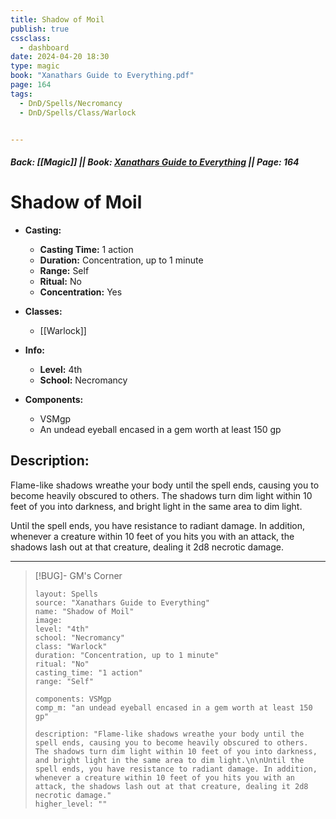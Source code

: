 ```yaml
---
title: Shadow of Moil
publish: true
cssclass:
  - dashboard
date: 2024-04-20 18:30
type: magic
book: "Xanathars Guide to Everything.pdf"
page: 164
tags:
  - DnD/Spells/Necromancy
  - DnD/Spells/Class/Warlock


---
```


##### Back: [[Magic]] || Book: [Xanathars Guide to Everything](https://drive.google.com/drive/folders/1O5bhpYizcIT5xxAoLOuzCRht_PVS7VSG?usp=sharing) || Page: 164

# Shadow of Moil

- **Casting:**
    - **Casting Time:** 1 action
    - **Duration:** Concentration, up to 1 minute
    - **Range:** Self
    - **Ritual:** No
    - **Concentration:** Yes
- **Classes:**
    - [[Warlock]]

- **Info:**
    - **Level:** 4th
    - **School:** Necromancy
- **Components:**
    - VSMgp
    - An undead eyeball encased in a gem worth at least 150 gp

## Description:
Flame-like shadows wreathe your body until the spell ends, causing you to become heavily obscured to others. The shadows turn dim light within 10 feet of you into darkness, and bright light in the same area to dim light.

Until the spell ends, you have resistance to radiant damage. In addition, whenever a creature within 10 feet of you hits you with an attack, the shadows lash out at that creature, dealing it 2d8 necrotic damage.



---

> [!BUG]- GM's Corner
>
> ```statblock
> layout: Spells
> source: "Xanathars Guide to Everything"
> name: "Shadow of Moil"
> image: 
> level: "4th"
> school: "Necromancy"
> class: "Warlock"
> duration: "Concentration, up to 1 minute"
> ritual: "No"
> casting_time: "1 action"
> range: "Self"
>
> components: VSMgp
> comp_m: "an undead eyeball encased in a gem worth at least 150 gp"
>
> description: "Flame-like shadows wreathe your body until the spell ends, causing you to become heavily obscured to others. The shadows turn dim light within 10 feet of you into darkness, and bright light in the same area to dim light.\n\nUntil the spell ends, you have resistance to radiant damage. In addition, whenever a creature within 10 feet of you hits you with an attack, the shadows lash out at that creature, dealing it 2d8 necrotic damage."
> higher_level: ""
> ```
